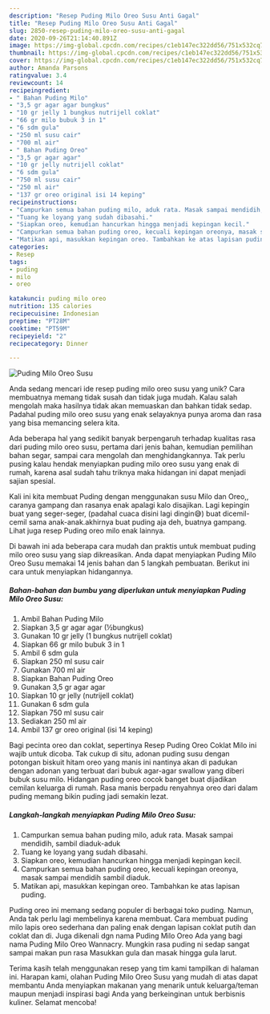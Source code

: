 ```yaml
---
description: "Resep Puding Milo Oreo Susu Anti Gagal"
title: "Resep Puding Milo Oreo Susu Anti Gagal"
slug: 2850-resep-puding-milo-oreo-susu-anti-gagal
date: 2020-09-26T21:14:40.891Z
image: https://img-global.cpcdn.com/recipes/c1eb147ec322dd56/751x532cq70/puding-milo-oreo-susu-foto-resep-utama.jpg
thumbnail: https://img-global.cpcdn.com/recipes/c1eb147ec322dd56/751x532cq70/puding-milo-oreo-susu-foto-resep-utama.jpg
cover: https://img-global.cpcdn.com/recipes/c1eb147ec322dd56/751x532cq70/puding-milo-oreo-susu-foto-resep-utama.jpg
author: Amanda Parsons
ratingvalue: 3.4
reviewcount: 14
recipeingredient:
- " Bahan Puding Milo"
- "3,5 gr agar agar bungkus"
- "10 gr jelly 1 bungkus nutrijell coklat"
- "66 gr milo bubuk 3 in 1"
- "6 sdm gula"
- "250 ml susu cair"
- "700 ml air"
- " Bahan Puding Oreo"
- "3,5 gr agar agar"
- "10 gr jelly nutrijell coklat"
- "6 sdm gula"
- "750 ml susu cair"
- "250 ml air"
- "137 gr oreo original isi 14 keping"
recipeinstructions:
- "Campurkan semua bahan puding milo, aduk rata. Masak sampai mendidih, sambil diaduk-aduk"
- "Tuang ke loyang yang sudah dibasahi."
- "Siapkan oreo, kemudian hancurkan hingga menjadi kepingan kecil."
- "Campurkan semua bahan puding oreo, kecuali kepingan oreonya, masak sampai mendidih sambil diaduk."
- "Matikan api, masukkan kepingan oreo. Tambahkan ke atas lapisan puding."
categories:
- Resep
tags:
- puding
- milo
- oreo

katakunci: puding milo oreo 
nutrition: 135 calories
recipecuisine: Indonesian
preptime: "PT28M"
cooktime: "PT59M"
recipeyield: "2"
recipecategory: Dinner

---
```



![Puding Milo Oreo Susu](https://img-global.cpcdn.com/recipes/c1eb147ec322dd56/751x532cq70/puding-milo-oreo-susu-foto-resep-utama.jpg)

Anda sedang mencari ide resep puding milo oreo susu yang unik? Cara membuatnya memang tidak susah dan tidak juga mudah. Kalau salah mengolah maka hasilnya tidak akan memuaskan dan bahkan tidak sedap. Padahal puding milo oreo susu yang enak selayaknya punya aroma dan rasa yang bisa memancing selera kita.

Ada beberapa hal yang sedikit banyak berpengaruh terhadap kualitas rasa dari puding milo oreo susu, pertama dari jenis bahan, kemudian pemilihan bahan segar, sampai cara mengolah dan menghidangkannya. Tak perlu pusing kalau hendak menyiapkan puding milo oreo susu yang enak di rumah, karena asal sudah tahu triknya maka hidangan ini dapat menjadi sajian spesial.

Kali ini kita membuat Puding dengan menggunakan susu Milo dan Oreo,, caranya gampang dan rasanya enak apalagi kalo disajikan. Lagi kepingin buat yang seger-seger, (padahal cuaca disini lagi dingin😅) buat dicemil-cemil sama anak-anak.akhirnya buat puding aja deh, buatnya gampang. Lihat juga resep Puding oreo milo enak lainnya.


Di bawah ini ada beberapa cara mudah dan praktis untuk membuat puding milo oreo susu yang siap dikreasikan. Anda dapat menyiapkan Puding Milo Oreo Susu memakai 14 jenis bahan dan 5 langkah pembuatan. Berikut ini cara untuk menyiapkan hidangannya.

<!--inarticleads1-->

##### Bahan-bahan dan bumbu yang diperlukan untuk menyiapkan Puding Milo Oreo Susu:

1. Ambil  Bahan Puding Milo
1. Siapkan 3,5 gr agar agar (½bungkus)
1. Gunakan 10 gr jelly (1 bungkus nutrijell coklat)
1. Siapkan 66 gr milo bubuk 3 in 1
1. Ambil 6 sdm gula
1. Siapkan 250 ml susu cair
1. Gunakan 700 ml air
1. Siapkan  Bahan Puding Oreo
1. Gunakan 3,5 gr agar agar
1. Siapkan 10 gr jelly (nutrijell coklat)
1. Gunakan 6 sdm gula
1. Siapkan 750 ml susu cair
1. Sediakan 250 ml air
1. Ambil 137 gr oreo original (isi 14 keping)


Bagi pecinta oreo dan coklat, sepertinya Resep Puding Oreo Coklat Milo ini wajib untuk dicoba. Tak cukup di situ, adonan puding susu dengan potongan biskuit hitam oreo yang manis ini nantinya akan di padukan dengan adonan yang terbuat dari bubuk agar-agar swallow yang diberi bubuk susu milo. Hidangan puding oreo cocok banget buat dijadikan cemilan keluarga di rumah. Rasa manis berpadu renyahnya oreo dari dalam puding memang bikin puding jadi semakin lezat. 

<!--inarticleads2-->

##### Langkah-langkah menyiapkan Puding Milo Oreo Susu:

1. Campurkan semua bahan puding milo, aduk rata. Masak sampai mendidih, sambil diaduk-aduk
1. Tuang ke loyang yang sudah dibasahi.
1. Siapkan oreo, kemudian hancurkan hingga menjadi kepingan kecil.
1. Campurkan semua bahan puding oreo, kecuali kepingan oreonya, masak sampai mendidih sambil diaduk.
1. Matikan api, masukkan kepingan oreo. Tambahkan ke atas lapisan puding.


Puding oreo ini memang sedang populer di berbagai toko puding. Namun, Anda tak perlu lagi membelinya karena membuat. Cara membuat puding milo lapis oreo sederhana dan paling enak dengan lapisan coklat putih dan coklat dan di. Juga dikenali dgn nama Puding Milo Oreo Ada yang bagi nama Puding Milo Oreo Wannacry. Mungkin rasa puding ni sedap sangat sampai makan pun rasa Masukkan gula dan masak hingga gula larut. 

Terima kasih telah menggunakan resep yang tim kami tampilkan di halaman ini. Harapan kami, olahan Puding Milo Oreo Susu yang mudah di atas dapat membantu Anda menyiapkan makanan yang menarik untuk keluarga/teman maupun menjadi inspirasi bagi Anda yang berkeinginan untuk berbisnis kuliner. Selamat mencoba!
